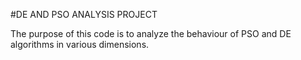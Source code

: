 #DE AND PSO ANALYSIS PROJECT

The purpose of this code is to analyze the behaviour of PSO and DE algorithms in various dimensions. 
